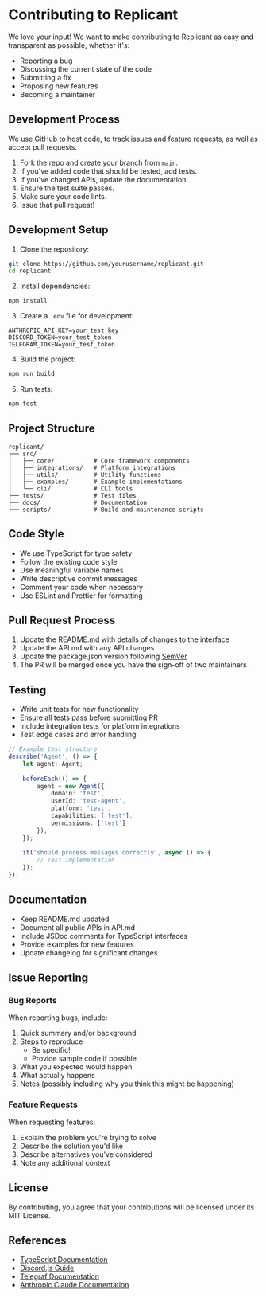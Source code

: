 # Contributing to Replicant

We love your input! We want to make contributing to Replicant as easy and transparent as possible, whether it's:

- Reporting a bug
- Discussing the current state of the code
- Submitting a fix
- Proposing new features
- Becoming a maintainer

## Development Process

We use GitHub to host code, to track issues and feature requests, as well as accept pull requests.

1. Fork the repo and create your branch from `main`.
2. If you've added code that should be tested, add tests.
3. If you've changed APIs, update the documentation.
4. Ensure the test suite passes.
5. Make sure your code lints.
6. Issue that pull request!

## Development Setup

1. Clone the repository:
```bash
git clone https://github.com/yourusername/replicant.git
cd replicant
```

2. Install dependencies:
```bash
npm install
```

3. Create a `.env` file for development:
```env
ANTHROPIC_API_KEY=your_test_key
DISCORD_TOKEN=your_test_token
TELEGRAM_TOKEN=your_test_token
```

4. Build the project:
```bash
npm run build
```

5. Run tests:
```bash
npm test
```

## Project Structure

```
replicant/
├── src/
│   ├── core/           # Core framework components
│   ├── integrations/   # Platform integrations
│   ├── utils/          # Utility functions
│   ├── examples/       # Example implementations
│   └── cli/            # CLI tools
├── tests/              # Test files
├── docs/               # Documentation
└── scripts/            # Build and maintenance scripts
```

## Code Style

- We use TypeScript for type safety
- Follow the existing code style
- Use meaningful variable names
- Write descriptive commit messages
- Comment your code when necessary
- Use ESLint and Prettier for formatting

## Pull Request Process

1. Update the README.md with details of changes to the interface
2. Update the API.md with any API changes
3. Update the package.json version following [SemVer](http://semver.org/)
4. The PR will be merged once you have the sign-off of two maintainers

## Testing

- Write unit tests for new functionality
- Ensure all tests pass before submitting PR
- Include integration tests for platform integrations
- Test edge cases and error handling

```typescript
// Example test structure
describe('Agent', () => {
    let agent: Agent;
    
    beforeEach(() => {
        agent = new Agent({
            domain: 'test',
            userId: 'test-agent',
            platform: 'test',
            capabilities: ['test'],
            permissions: ['test']
        });
    });
    
    it('should process messages correctly', async () => {
        // Test implementation
    });
});
```

## Documentation

- Keep README.md updated
- Document all public APIs in API.md
- Include JSDoc comments for TypeScript interfaces
- Provide examples for new features
- Update changelog for significant changes

## Issue Reporting

### Bug Reports

When reporting bugs, include:

1. Quick summary and/or background
2. Steps to reproduce
   - Be specific!
   - Provide sample code if possible
3. What you expected would happen
4. What actually happens
5. Notes (possibly including why you think this might be happening)

### Feature Requests

When requesting features:

1. Explain the problem you're trying to solve
2. Describe the solution you'd like
3. Describe alternatives you've considered
4. Note any additional context

## License

By contributing, you agree that your contributions will be licensed under its MIT License.

## References

- [TypeScript Documentation](https://www.typescriptlang.org/docs/)
- [Discord.js Guide](https://discordjs.guide/)
- [Telegraf Documentation](https://telegraf.js.org/)
- [Anthropic Claude Documentation](https://docs.anthropic.com/claude/) 
